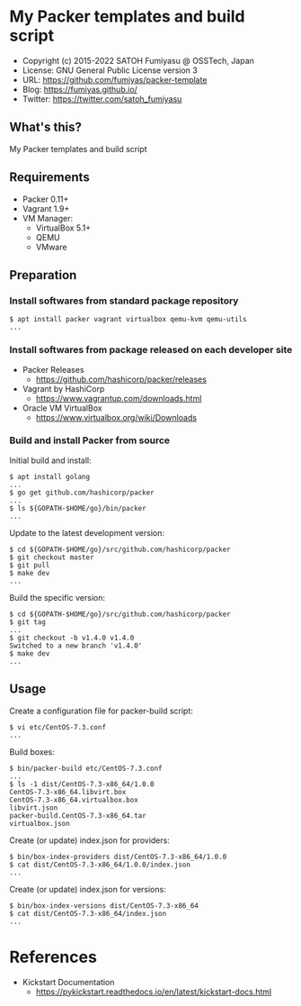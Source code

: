 My Packer templates and build script
======================================================================

* Copyright (c) 2015-2022 SATOH Fumiyasu @ OSSTech, Japan
* License: GNU General Public License version 3
* URL: <https://github.com/fumiyas/packer-template>
* Blog: <https://fumiyas.github.io/>
* Twitter: <https://twitter.com/satoh_fumiyasu>

What's this?
---------------------------------------------------------------------

My Packer templates and build script

Requirements
---------------------------------------------------------------------

* Packer 0.11+
* Vagrant 1.9+
* VM Manager:
    * VirtualBox 5.1+
    * QEMU
    * VMware

Preparation
---------------------------------------------------------------------

### Install softwares from standard package repository

```console
$ apt install packer vagrant virtualbox qemu-kvm qemu-utils
...
```

### Install softwares from package released on each developer site

* Packer Releases
    * https://github.com/hashicorp/packer/releases
* Vagrant by HashiCorp
    * https://www.vagrantup.com/downloads.html
* Oracle VM VirtualBox
    * https://www.virtualbox.org/wiki/Downloads

### Build and install Packer from source

Initial build and install:

```console
$ apt install golang
...
$ go get github.com/hashicorp/packer
...
$ ls ${GOPATH-$HOME/go}/bin/packer
...
```

Update to the latest development version:

```console
$ cd ${GOPATH-$HOME/go}/src/github.com/hashicorp/packer
$ git checkout master
$ git pull
$ make dev
...
```

Build the specific version:

```console
$ cd ${GOPATH-$HOME/go}/src/github.com/hashicorp/packer
$ git tag
...
$ git checkout -b v1.4.0 v1.4.0
Switched to a new branch 'v1.4.0'
$ make dev
...
```

Usage
----------------------------------------------------------------------

Create a configuration file for packer-build script:

```console
$ vi etc/CentOS-7.3.conf
...
```

Build boxes:

```console
$ bin/packer-build etc/CentOS-7.3.conf
...
$ ls -1 dist/CentOS-7.3-x86_64/1.0.0
CentOS-7.3-x86_64.libvirt.box
CentOS-7.3-x86_64.virtualbox.box
libvirt.json
packer-build.CentOS-7.3-x86_64.tar
virtualbox.json
```

Create (or update) index.json for providers:

```console
$ bin/box-index-providers dist/CentOS-7.3-x86_64/1.0.0
$ cat dist/CentOS-7.3-x86_64/1.0.0/index.json
...
```

Create (or update) index.json for versions:

```console
$ bin/box-index-versions dist/CentOS-7.3-x86_64
$ cat dist/CentOS-7.3-x86_64/index.json
...
```

References
======================================================================

* Kickstart Documentation
    * https://pykickstart.readthedocs.io/en/latest/kickstart-docs.html
